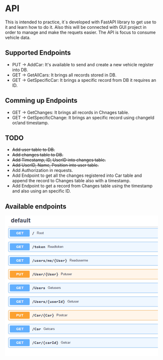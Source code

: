 # API
This is intended to practice, it´s developed with FastAPI library to get use to it and learn how to do it. Also this will be connected with GUI project in order to manage and make the requets easier. The API is focus to consume vehicle data.

## Supported Endpoints 
- PUT -> AddCar: It's available to send and create a new vehicle register into DB.
- GET -> GetAllCars: It brings all records stored in DB.
- GET -> GetSpecificCar: It brings a specific record from DB it requires an ID.

## Comming up Endpoints
- GET -> GetChanges: It brings all records in Chnages table.
- GET -> GetSpecificChange: It brings an specific record using changeId or/and timestamp.

## TODO
- ~~Add user table to DB.~~
- ~~Add changes table to DB.~~
- ~~Add Timestamp, ID, UserID into changes table.~~
- ~~Add UserID, Name, Position into user table.~~
- Add Authorization in requests.
- Add Endpoint to get all the changes registered into Car table and append the record to Changes table also with a timestamp.
- Add Endpoint to get a record from Changes table using the timestamp and also using an specific ID.
## Available endpoints
![This are the endpoints](/img/endpoints.png)
